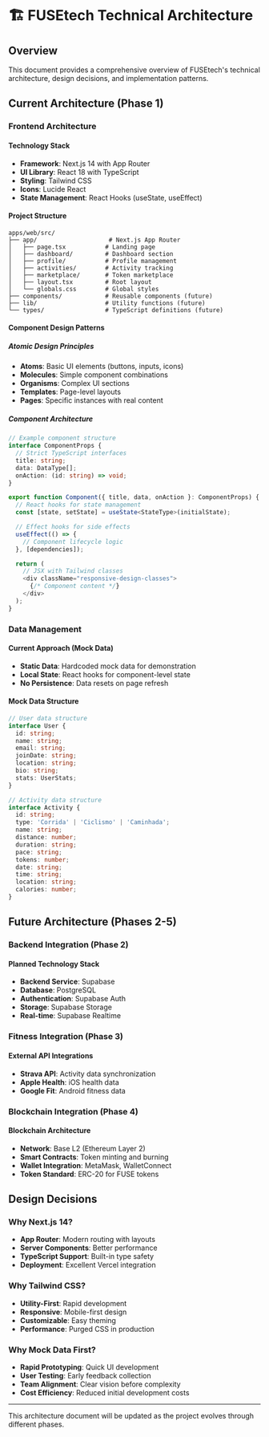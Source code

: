 # 🏗️ FUSEtech Technical Architecture

## Overview

This document provides a comprehensive overview of FUSEtech's technical architecture, design decisions, and implementation patterns.

## Current Architecture (Phase 1)

### Frontend Architecture

#### Technology Stack
- **Framework**: Next.js 14 with App Router
- **UI Library**: React 18 with TypeScript
- **Styling**: Tailwind CSS
- **Icons**: Lucide React
- **State Management**: React Hooks (useState, useEffect)

#### Project Structure
```
apps/web/src/
├── app/                    # Next.js App Router
│   ├── page.tsx           # Landing page
│   ├── dashboard/         # Dashboard section
│   ├── profile/           # Profile management
│   ├── activities/        # Activity tracking
│   ├── marketplace/       # Token marketplace
│   ├── layout.tsx         # Root layout
│   └── globals.css        # Global styles
├── components/            # Reusable components (future)
├── lib/                   # Utility functions (future)
└── types/                 # TypeScript definitions (future)
```

#### Component Design Patterns

##### Atomic Design Principles
- **Atoms**: Basic UI elements (buttons, inputs, icons)
- **Molecules**: Simple component combinations
- **Organisms**: Complex UI sections
- **Templates**: Page-level layouts
- **Pages**: Specific instances with real content

##### Component Architecture
```typescript
// Example component structure
interface ComponentProps {
  // Strict TypeScript interfaces
  title: string;
  data: DataType[];
  onAction: (id: string) => void;
}

export function Component({ title, data, onAction }: ComponentProps) {
  // React hooks for state management
  const [state, setState] = useState<StateType>(initialState);

  // Effect hooks for side effects
  useEffect(() => {
    // Component lifecycle logic
  }, [dependencies]);

  return (
    // JSX with Tailwind classes
    <div className="responsive-design-classes">
      {/* Component content */}
    </div>
  );
}
```

### Data Management

#### Current Approach (Mock Data)
- **Static Data**: Hardcoded mock data for demonstration
- **Local State**: React hooks for component-level state
- **No Persistence**: Data resets on page refresh

#### Mock Data Structure
```typescript
// User data structure
interface User {
  id: string;
  name: string;
  email: string;
  joinDate: string;
  location: string;
  bio: string;
  stats: UserStats;
}

// Activity data structure
interface Activity {
  id: string;
  type: 'Corrida' | 'Ciclismo' | 'Caminhada';
  name: string;
  distance: number;
  duration: string;
  pace: string;
  tokens: number;
  date: string;
  time: string;
  location: string;
  calories: number;
}
```

## Future Architecture (Phases 2-5)

### Backend Integration (Phase 2)

#### Planned Technology Stack
- **Backend Service**: Supabase
- **Database**: PostgreSQL
- **Authentication**: Supabase Auth
- **Storage**: Supabase Storage
- **Real-time**: Supabase Realtime

### Fitness Integration (Phase 3)

#### External API Integrations
- **Strava API**: Activity data synchronization
- **Apple Health**: iOS health data
- **Google Fit**: Android fitness data

### Blockchain Integration (Phase 4)

#### Blockchain Architecture
- **Network**: Base L2 (Ethereum Layer 2)
- **Smart Contracts**: Token minting and burning
- **Wallet Integration**: MetaMask, WalletConnect
- **Token Standard**: ERC-20 for FUSE tokens

## Design Decisions

### Why Next.js 14?
- **App Router**: Modern routing with layouts
- **Server Components**: Better performance
- **TypeScript Support**: Built-in type safety
- **Deployment**: Excellent Vercel integration

### Why Tailwind CSS?
- **Utility-First**: Rapid development
- **Responsive**: Mobile-first design
- **Customizable**: Easy theming
- **Performance**: Purged CSS in production

### Why Mock Data First?
- **Rapid Prototyping**: Quick UI development
- **User Testing**: Early feedback collection
- **Team Alignment**: Clear vision before complexity
- **Cost Efficiency**: Reduced initial development costs

---

This architecture document will be updated as the project evolves through different phases.
